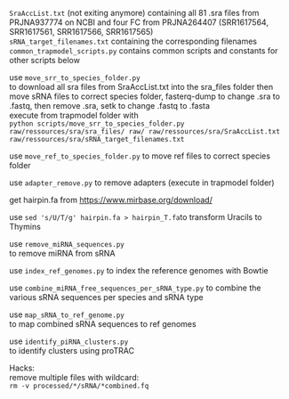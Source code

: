 ```SraAccList.txt``` (not exiting anymore) containing all 81 .sra files from PRJNA937774 on NCBI and four FC from PRJNA264407 (SRR1617564, SRR1617561, SRR1617566, SRR1617565)  
```sRNA_target_filenames.txt``` containing the corresponding filenames  
```common_trapmodel_scripts.py``` contains common scripts and constants for other scripts below  

use ```move_srr_to_species_folder.py```  
to download all sra files from SraAccList.txt into the sra_files folder
then move sRNA files to correct species folder, fasterq-dump to change .sra to .fastq, then remove .sra, setk to change .fastq to .fasta  
execute from trapmodel folder with  
```python scripts/move_srr_to_species_folder.py raw/ressources/sra/sra_files/ raw/ raw/ressources/sra/SraAccList.txt raw/ressources/sra/sRNA_target_filenames.txt```

use ```move_ref_to_species_folder.py``` 
to move ref files to correct species folder

use ```adapter_remove.py``` 
to remove adapters (execute in trapmodel folder)  

get hairpin.fa from https://www.mirbase.org/download/  

use ```sed 's/U/T/g' hairpin.fa > hairpin_T.fa```to transform Uracils to Thymins  

use ```remove_miRNA_sequences.py```  
to remove miRNA from sRNA  

use ```index_ref_genomes.py``` 
to index the reference genomes with Bowtie  

use ```combine_miRNA_free_sequences_per_sRNA_type.py``` 
to combine the various sRNA sequences per species and sRNA type  

use ```map_sRNA_to_ref_genome.py```  
to map combined sRNA sequences to ref genomes  

use ```identify_piRNA_clusters.py```  
to identify clusters using proTRAC  




Hacks:   
remove multiple files with wildcard:   
```rm -v processed/*/sRNA/*combined.fq```
